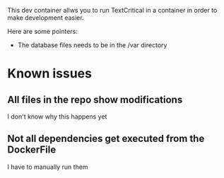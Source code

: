 This dev container allws you to run TextCritical in a container in order to make development easier.

Here are some pointers:

 * The database files needs to be in the /var directory


# Known issues

## All files in the repo show modifications
I don't know why this happens yet

## Not all dependencies get executed from the DockerFile
I have to manually run them

